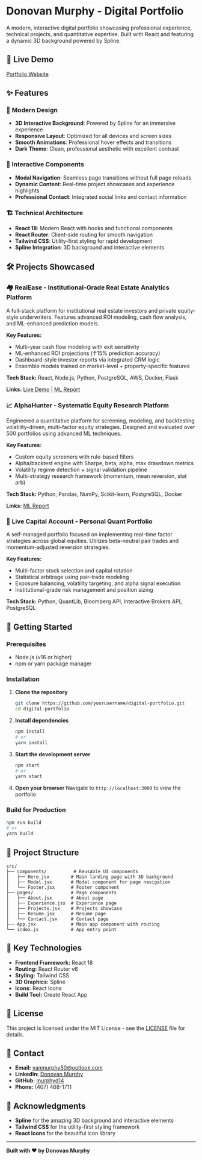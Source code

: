 # Donovan Murphy - Digital Portfolio

A modern, interactive digital portfolio showcasing professional experience, technical projects, and quantitative expertise. Built with React and featuring a dynamic 3D background powered by Spline.

## 🚀 Live Demo

[Portfolio Website](https://your-portfolio-url.com)

## ✨ Features

### 🎨 **Modern Design**

- **3D Interactive Background**: Powered by Spline for an immersive experience
- **Responsive Layout**: Optimized for all devices and screen sizes
- **Smooth Animations**: Professional hover effects and transitions
- **Dark Theme**: Clean, professional aesthetic with excellent contrast

### 📱 **Interactive Components**

- **Modal Navigation**: Seamless page transitions without full page reloads
- **Dynamic Content**: Real-time project showcases and experience highlights
- **Professional Contact**: Integrated social links and contact information

### 🏗️ **Technical Architecture**

- **React 18**: Modern React with hooks and functional components
- **React Router**: Client-side routing for smooth navigation
- **Tailwind CSS**: Utility-first styling for rapid development
- **Spline Integration**: 3D background and interactive elements

## 🛠️ Projects Showcased

### 🏘️ **RealEase - Institutional-Grade Real Estate Analytics Platform**

A full-stack platform for institutional real estate investors and private equity-style underwriters. Features advanced ROI modeling, cash flow analysis, and ML-enhanced prediction models.

**Key Features:**

- Multi-year cash flow modeling with exit sensitivity
- ML-enhanced ROI projections (↑15% prediction accuracy)
- Dashboard-style investor reports via integrated CRM logic
- Ensemble models trained on market-level + property-specific features

**Tech Stack:** React, Node.js, Python, PostgreSQL, AWS, Docker, Flask

**Links:** [Live Demo](https://drive.google.com/file/d/1NysZGZfLz3BSpceqPN9oKNChdGrJM-SD/view?usp=drive_link) | [ML Report](./public/Housing%20Price%20Prediction%20Model%20Report.pdf)

### 📈 **AlphaHunter - Systematic Equity Research Platform**

Engineered a quantitative platform for screening, modeling, and backtesting volatility-driven, multi-factor equity strategies. Designed and evaluated over 500 portfolios using advanced ML techniques.

**Key Features:**

- Custom equity screeners with rule-based filters
- Alpha/backtest engine with Sharpe, beta, alpha, max drawdown metrics
- Volatility regime detection + signal validation pipeline
- Multi-strategy research framework (momentum, mean reversion, stat arb)

**Tech Stack:** Python, Pandas, NumPy, Scikit-learn, PostgreSQL, Docker

**Links:** [ML Report](./public/AlphaHunter%20Project%20Report.pdf)

### 💼 **Live Capital Account - Personal Quant Portfolio**

A self-managed portfolio focused on implementing real-time factor strategies across global equities. Utilizes beta-neutral pair trades and momentum-adjusted reversion strategies.

**Key Features:**

- Multi-factor stock selection and capital rotation
- Statistical arbitrage using pair-trade modeling
- Exposure balancing, volatility targeting, and alpha signal execution
- Institutional-grade risk management and position sizing

**Tech Stack:** Python, QuantLib, Bloomberg API, Interactive Brokers API, PostgreSQL

## 🚀 Getting Started

### Prerequisites

- Node.js (v16 or higher)
- npm or yarn package manager

### Installation

1. **Clone the repository**

   ```bash
   git clone https://github.com/yourusername/digital-portfolio.git
   cd digital-portfolio
   ```

2. **Install dependencies**

   ```bash
   npm install
   # or
   yarn install
   ```

3. **Start the development server**

   ```bash
   npm start
   # or
   yarn start
   ```

4. **Open your browser**
   Navigate to `http://localhost:3000` to view the portfolio

### Build for Production

```bash
npm run build
# or
yarn build
```

## 📁 Project Structure

```
src/
├── components/          # Reusable UI components
│   ├── Hero.jsx        # Main landing page with 3D background
│   ├── Modal.jsx       # Modal component for page navigation
│   └── Footer.jsx      # Footer component
├── pages/              # Page components
│   ├── About.jsx       # About page
│   ├── Experience.jsx  # Experience page
│   ├── Projects.jsx    # Projects showcase
│   ├── Resume.jsx      # Resume page
│   └── Contact.jsx     # Contact page
├── App.jsx             # Main app component with routing
└── index.js            # App entry point
```

## 🎯 Key Technologies

- **Frontend Framework:** React 18
- **Routing:** React Router v6
- **Styling:** Tailwind CSS
- **3D Graphics:** Spline
- **Icons:** React Icons
- **Build Tool:** Create React App

## 📄 License

This project is licensed under the MIT License - see the [LICENSE](LICENSE) file for details.

## 🤝 Contact

- **Email:** vanmurphy50@outlook.com
- **LinkedIn:** [Donovan Murphy](https://www.linkedin.com/in/donovan-murphy-426274259/)
- **GitHub:** [murphyd14](https://github.com/murphyd14/)
- **Phone:** (407) 468-1711

## 🙏 Acknowledgments

- **Spline** for the amazing 3D background and interactive elements
- **Tailwind CSS** for the utility-first styling framework
- **React Icons** for the beautiful icon library

---

**Built with ❤️ by Donovan Murphy**
